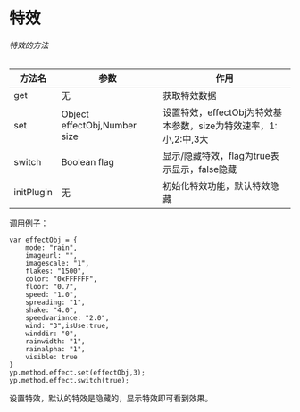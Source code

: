 # 特效

###### 特效的方法

方法名 |  参数 |  作用
-----|----|----
get | 无 | 获取特效数据
set | Object effectObj,Number size| 设置特效，effectObj为特效基本参数，size为特效速率，1:小,2:中,3大
switch | Boolean flag | 显示/隐藏特效，flag为true表示显示，false隐藏
initPlugin | 无 | 初始化特效功能，默认特效隐藏


调用例子：

    var effectObj = {
        mode: "rain",
        imageurl: "",
        imagescale: "1",
        flakes: "1500",
        color: "0xFFFFFF",
        floor: "0.7",
        speed: "1.0",
        spreading: "1",
        shake: "4.0",
        speedvariance: "2.0",
        wind: "3",isUse:true,
        winddir: "0",
        rainwidth: "1",
        rainalpha: "1",
        visible: true
    }
    yp.method.effect.set(effectObj,3);
    yp.method.effect.switch(true);


设置特效，默认的特效是隐藏的，显示特效即可看到效果。 
